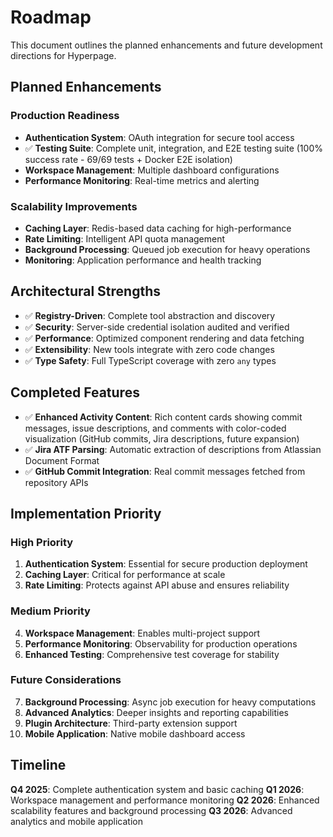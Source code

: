 # Roadmap

This document outlines the planned enhancements and future development directions for Hyperpage.

## Planned Enhancements

### Production Readiness
- **Authentication System**: OAuth integration for secure tool access
- ✅ **Testing Suite**: Complete unit, integration, and E2E testing suite (100% success rate - 69/69 tests + Docker E2E isolation)
- **Workspace Management**: Multiple dashboard configurations
- **Performance Monitoring**: Real-time metrics and alerting

### Scalability Improvements
- **Caching Layer**: Redis-based data caching for high-performance
- **Rate Limiting**: Intelligent API quota management
- **Background Processing**: Queued job execution for heavy operations
- **Monitoring**: Application performance and health tracking

## Architectural Strengths
- ✅ **Registry-Driven**: Complete tool abstraction and discovery
- ✅ **Security**: Server-side credential isolation audited and verified
- ✅ **Performance**: Optimized component rendering and data fetching
- ✅ **Extensibility**: New tools integrate with zero code changes
- ✅ **Type Safety**: Full TypeScript coverage with zero `any` types

## Completed Features
- ✅ **Enhanced Activity Content**: Rich content cards showing commit messages, issue descriptions, and comments with color-coded visualization (GitHub commits, Jira descriptions, future expansion)
- ✅ **Jira ATF Parsing**: Automatic extraction of descriptions from Atlassian Document Format
- ✅ **GitHub Commit Integration**: Real commit messages fetched from repository APIs

## Implementation Priority

### High Priority
1. **Authentication System**: Essential for secure production deployment
2. **Caching Layer**: Critical for performance at scale
3. **Rate Limiting**: Protects against API abuse and ensures reliability

### Medium Priority
4. **Workspace Management**: Enables multi-project support
5. **Performance Monitoring**: Observability for production operations
6. **Enhanced Testing**: Comprehensive test coverage for stability

### Future Considerations
7. **Background Processing**: Async job execution for heavy computations
8. **Advanced Analytics**: Deeper insights and reporting capabilities
9. **Plugin Architecture**: Third-party extension support
10. **Mobile Application**: Native mobile dashboard access

## Timeline

**Q4 2025**: Complete authentication system and basic caching
**Q1 2026**: Workspace management and performance monitoring
**Q2 2026**: Enhanced scalability features and background processing
**Q3 2026**: Advanced analytics and mobile application
